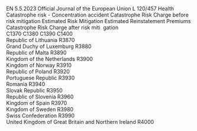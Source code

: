 EN  5.5.2023 Official Journal of the European Union L 120/457
 Health Catastrophe risk - Concentration accident  Catastrophe 
Risk Charge 
before risk 
mitigation  Estimated Risk 
Mitigation  Estimated 
Reinstatement 
Premiums  Catastrophe 
Risk Charge 
after risk miti ­
gation  
C1370  C1380  C1390  C1400  
Republic of Lithuania  R3870  
Grand Duchy of Luxemburg  R3880  
Republic of Malta  R3890  
Kingdom of the Netherlands  R3900  
Kingdom of Norway  R3910  
Republic of Poland  R3920  
Portuguese Republic  R3930  
Romania  R3940  
Slovak Republic  R3950  
Republic of Slovenia  R3960  
Kingdom of Spain  R3970  
Kingdom of Sweden  R3980  
Swiss Confederation  R3990  
United Kingdom of Great Britain and Northern 
Ireland  R4000